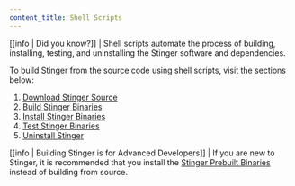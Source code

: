 ```yaml
---
content_title: Shell Scripts
---
```


[[info | Did you know?]]
| Shell scripts automate the process of building, installing, testing, and uninstalling the Stinger software and dependencies.

To build Stinger from the source code using shell scripts, visit the sections below:

1. [Download Stinger Source](01_download-eosio-source.md)
2. [Build Stinger Binaries](02_build-eosio-binaries.md)
3. [Install Stinger Binaries](03_install-eosio-binaries.md)
4. [Test Stinger Binaries](04_test-eosio-binaries.md)
5. [Uninstall Stinger](05_uninstall-eosio.md)

[[info | Building Stinger is for Advanced Developers]]
| If you are new to Stinger, it is recommended that you install the [Stinger Prebuilt Binaries](../../00_install-prebuilt-binaries.md) instead of building from source.
